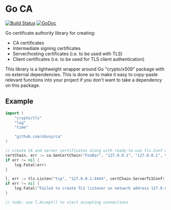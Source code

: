 Go CA
=====

[![Build Status](https://travis-ci.org/nbusy/ca.svg?branch=master)](https://travis-ci.org/nbusy/ca) [![GoDoc](https://godoc.org/github.com/nbusy/ca?status.svg)](https://godoc.org/github.com/nbusy/ca)

Go certificate authority library for creating:

-	CA certificates
-	Intermediate signing certificates
-	Server/hosting certificates (i.e. to be used with TLS)
-	Client certificates (i.e. to be used for TLS client authentication)

This library is a lightweight wrapper around Go "crypto/x509" package with no external dependencies. This is done so to make it easy to copy-paste relevant functions into your project if you don't want to take a dependency on this package.

Example
-------

```go
import (
	"crypto/tls"
	"log"
	"time"

	"github.com/nbusy/ca"
)

// create CA and server certificates along with ready-to-use tls.Conf object that uses generated certs
certChain, err := ca.GenCertChain("FooBar", "127.0.0.1", "127.0.0.1", time.Hour, 512)
if err != nil {
	log.Fatal(err)
}

l, err := tls.Listen("tcp", "127.0.0.1:4444", certChain.ServerTLSConf)
if err != nil {
	log.Fatal("Failed to create TLS listener on network address 127.0.0.1:4444 with error:", err)
}

// todo: use l.Accept() to start accepting connections
```
